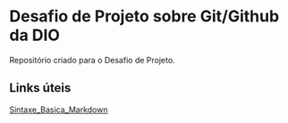 # Desafio de Projeto sobre Git/Github da DIO
Repositório criado para o Desafio de Projeto.

## Links úteis
[Sintaxe_Basica_Markdown](https://www.markdownguide.org/basic-syntax/)
